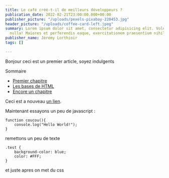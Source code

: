 ```yaml
---
title: Le café créé-t-il de meilleurs développeurs ?
publication_date: 2022-02-21T23:00:00.000+00:00
publisher_picture: "/uploads/pexels-pixabay-220453.jpg"
header_picture: "/uploads/coffee-card-left.jpeg"
summary: Lorem ipsum dolor sit amet, consectetur adipisicing elit. Voluptatibus quia,
  nulla! Maiores et perferendis eaque, exercitationem praesentium nihil.
publisher_name: Jérémy Lorthioir
tags: []

---
```

Bonjour ceci est un premier article, soyez indulgents

<div class="blog-post-summary"> <p class="summary-title">Sommaire</p> <ul class="summary-container"> <li> <a href="#link1">Premier chapitre</a> </li> <li> <a href="#">Les bases de HTML</a> </li> <li> <a href="#">Encore un chapitre</a> </li> </ul> </div>

Ceci est a nouveau [un lien](google.fr "un lien encore").

Maintenant essayons un peu de javascript :

    function coucou(){
    	console.log("Hello World!");
    }

remettons un peu de texte

    .test {
    	background-color: blue; 
        color: #FFF;
    }

et juste apres on met du css